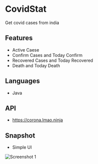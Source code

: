 # CovidStat
Get covid cases from india

## Features

- Active Caese
- Confirm Cases and Today Confirm
- Recovered Cases and Today Recovered
- Death and Today Death

## Languages

- Java

## API
- https://corona.lmao.ninja

## Snapshot

- Simple UI

![Screenshot 1](https://user-images.githubusercontent.com/30592638/123838699-e5f72d00-d929-11eb-9681-84b124d6d2bf.png)
